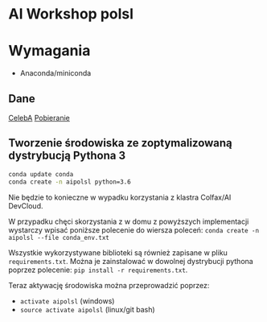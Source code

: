 # AI Workshop polsl

# Wymagania

* Anaconda/miniconda

## Dane

[CelebA](http://mmlab.ie.cuhk.edu.hk/projects/CelebA.html)
[Pobieranie](https://drive.google.com/file/d/0B7EVK8r0v71pZjFTYXZWM3FlRnM/view?usp=sharing)

## Tworzenie środowiska ze zoptymalizowaną dystrybucją Pythona 3

```bash
conda update conda
conda create -n aipolsl python=3.6
```
Nie będzie to konieczne w wypadku korzystania z klastra Colfax/AI DevCloud.

W przypadku chęci skorzystania z w domu z powyższych implementacji wystarczy wpisać poniższe polecenie do wiersza poleceń:
`conda create -n aipolsl --file conda_env.txt`

Wszystkie wykorzystywane biblioteki są również zapisane w pliku `requirements.txt`.
Można je zainstalować w dowolnej dystrybucji pythona poprzez polecenie: `pip install -r requirements.txt`.

Teraz aktywację środowiska można przeprowadzić poprzez:
* `activate aipolsl` (windows)
* `source activate aipolsl` (linux/git bash)